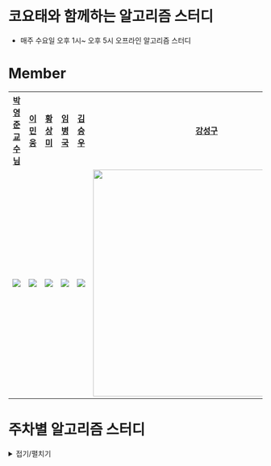 # 코요태와 함께하는 알고리즘 스터디
- 매주 수요일 오후 1시~ 오후 5시 오프라인 알고리즘 스터디

# Member

<table style="text-align:center;">
<tr>
<th style="text-align:center;"><a href="https://github.com/pyjune">박영준 <br/>교수님</a></th>
<th style="text-align:center;"><a href="https://github.com/MinWoongL">이민웅</a></th>
<th style="text-align:center;"><a href="https://github.com/sangmihwang">황상미</a></th>
<th style="text-align:center;"><a href="https://github.com/bbangkku">임병국</a></th>
<th style="text-align:center;"><a href="https://github.com/BTDnoBacon">김승우</a></th>
<th style="text-align:center;"><a href="https://github.com/L1m3Kun">강성구</a></th>
</tr>
<tr>
    <td style="text-align:center;"><a href="https://github.com/pyjune"><img src="https://avatars.githubusercontent.com/u/15846982?v=4"/></a></td>
    <td style="text-align:center;"><a href="https://github.com/MinWoongL"><img src="https://avatars.githubusercontent.com/u/65647667?v=4"/></a></td>
    <td style="text-align:center;"><a href="https://github.com/sangmihwang"><img src="https://avatars.githubusercontent.com/u/102012985?v=4"/></a></td>
    <td style="text-align:center;"><a href="https://github.com/bbangkku"><img src="https://avatars.githubusercontent.com/u/122846143?v=4"/></a></td>
    <td style="text-align:center;"><a href="https://github.com/BTDnoBacon"><img src="https://avatars.githubusercontent.com/u/88119718?v=4"/></a></td>
    <td style="text-align:center;"><a href="https://github.com/L1m3Kun"><img src="https://avatars.githubusercontent.com/u/113879996?v=4" style="width:450px"/></a></td>
    
</tr>
</table>


# 주차별 알고리즘 스터디
<details markdwon="1">
<summary>접기/펼치기</summary>



## [19주차()](https://github.com/AlgoAlgo-ssafy-seoul-9th/19th_study)
## [18주차(백트래킹)](https://github.com/AlgoAlgo-ssafy-seoul-9th/18th_study)
## [17주차(MST)](https://github.com/AlgoAlgo-ssafy-seoul-9th/17th_study)
## [16주차(분할정복)](https://github.com/AlgoAlgo-ssafy-seoul-9th/16th_study)
## [15주차(DP)](https://github.com/AlgoAlgo-ssafy-seoul-9th/15th_study)
## [14주차](https://github.com/AlgoAlgo-ssafy-seoul-9th/14th_study)
## [13주차](https://github.com/AlgoAlgo-ssafy-seoul-9th/13th_Study)
## [12주차](https://github.com/AlgoAlgo-ssafy-seoul-9th/12th_study)
## [11주차](https://github.com/AlgoAlgo-ssafy-seoul-9th/11th_study)
## [10주차](https://github.com/AlgoAlgo-ssafy-seoul-9th/10th_study)
## [9주차](https://github.com/AlgoAlgo-ssafy-seoul-9th/9th_study)
## [8주차](https://github.com/AlgoAlgo-ssafy-seoul-9th/8th_study)
## [7주차](https://github.com/AlgoAlgo-ssafy-seoul-9th/7th_study)
## [6주차](https://github.com/AlgoAlgo-ssafy-seoul-9th/6th_study)
## [5주차](https://github.com/AlgoAlgo-ssafy-seoul-9th/5th_study)
## [4주차](https://github.com/AlgoAlgo-ssafy-seoul-9th/4th_study)
## [3주차](https://github.com/AlgoAlgo-ssafy-seoul-9th/3rd_Study)
## [2주차](https://github.com/AlgoAlgo-ssafy-seoul-9th/2nd_study)
## [1주차](https://github.com/AlgoAlgo-ssafy-seoul-9th/1st_study)


</details>